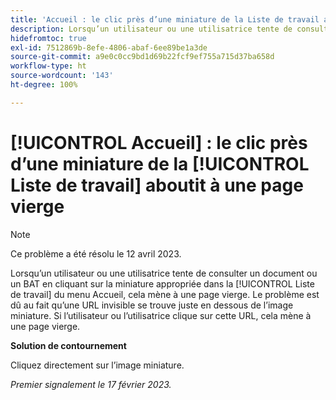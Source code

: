 ```yaml
---
title: 'Accueil : le clic près d’une miniature de la Liste de travail aboutit à une page vierge'
description: Lorsqu’un utilisateur ou une utilisatrice tente de consulter un document ou un BAT en cliquant sur la miniature appropriée dans la Liste de travail du menu Accueil, cela mène à une page vierge. Le problème est dû au fait qu’une URL invisible se trouve juste en dessous de l’image miniature. Si l’utilisateur ou l’utilisatrice clique sur cette URL, cela mène à une page vierge.
hidefromtoc: true
exl-id: 7512869b-8efe-4806-abaf-6ee89be1a3de
source-git-commit: a9e0c0cc9bd1d69b22fcf9ef755a715d37ba658d
workflow-type: ht
source-wordcount: '143'
ht-degree: 100%

---
```


# [!UICONTROL Accueil] : le clic près d’une miniature de la [!UICONTROL Liste de travail] aboutit à une page vierge

>[!NOTE]
>
>Ce problème a été résolu le 12 avril 2023.

Lorsqu’un utilisateur ou une utilisatrice tente de consulter un document ou un BAT en cliquant sur la miniature appropriée dans la [!UICONTROL Liste de travail] du menu Accueil, cela mène à une page vierge. Le problème est dû au fait qu’une URL invisible se trouve juste en dessous de l’image miniature. Si l’utilisateur ou l’utilisatrice clique sur cette URL, cela mène à une page vierge.

**Solution de contournement**

Cliquez directement sur l’image miniature.

_Premier signalement le 17 février 2023._
